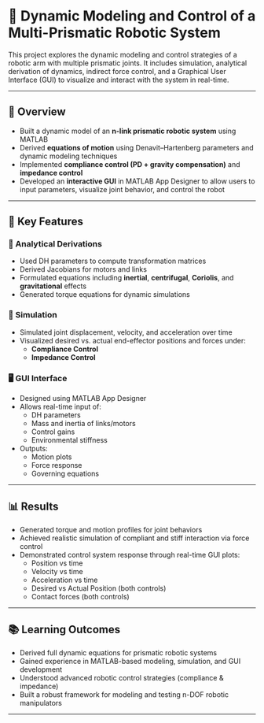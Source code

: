 # 🤖 Dynamic Modeling and Control of a Multi-Prismatic Robotic System

This project explores the dynamic modeling and control strategies of a robotic arm with multiple prismatic joints. It includes simulation, analytical derivation of dynamics, indirect force control, and a Graphical User Interface (GUI) to visualize and interact with the system in real-time.

---

## 📌 Overview

- Built a dynamic model of an **n-link prismatic robotic system** using MATLAB
- Derived **equations of motion** using Denavit–Hartenberg parameters and dynamic modeling techniques
- Implemented **compliance control (PD + gravity compensation)** and **impedance control**
- Developed an **interactive GUI** in MATLAB App Designer to allow users to input parameters, visualize joint behavior, and control the robot

---

## 🧠 Key Features

### 🧮 Analytical Derivations
- Used DH parameters to compute transformation matrices
- Derived Jacobians for motors and links
- Formulated equations including **inertial**, **centrifugal**, **Coriolis**, and **gravitational** effects
- Generated torque equations for dynamic simulations

### 🧪 Simulation
- Simulated joint displacement, velocity, and acceleration over time
- Visualized desired vs. actual end-effector positions and forces under:
  - **Compliance Control**
  - **Impedance Control**

### 🖥️ GUI Interface
- Designed using MATLAB App Designer
- Allows real-time input of:
  - DH parameters
  - Mass and inertia of links/motors
  - Control gains
  - Environmental stiffness
- Outputs:
  - Motion plots
  - Force response
  - Governing equations

---

## 📊 Results

- Generated torque and motion profiles for joint behaviors
- Achieved realistic simulation of compliant and stiff interaction via force control
- Demonstrated control system response through real-time GUI plots:
  - Position vs time
  - Velocity vs time
  - Acceleration vs time
  - Desired vs Actual Position (both controls)
  - Contact forces (both controls)

---

## 📚 Learning Outcomes

- Derived full dynamic equations for prismatic robotic systems
- Gained experience in MATLAB-based modeling, simulation, and GUI development
- Understood advanced robotic control strategies (compliance & impedance)
- Built a robust framework for modeling and testing n-DOF robotic manipulators

---
